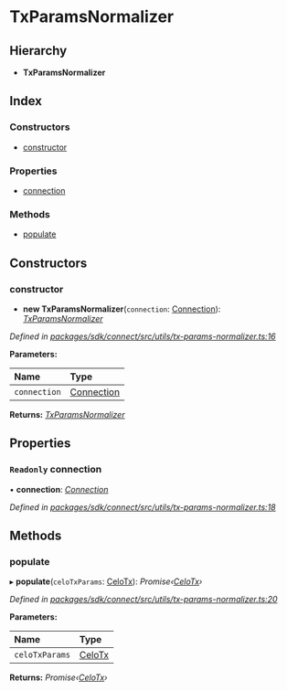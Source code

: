 # TxParamsNormalizer

## Hierarchy

* **TxParamsNormalizer**

## Index

### Constructors

* [constructor]()

### Properties

* [connection]()

### Methods

* [populate]()

## Constructors

### constructor

+ **new TxParamsNormalizer**\(`connection`: [Connection]()\): [_TxParamsNormalizer_]()

_Defined in_ [_packages/sdk/connect/src/utils/tx-params-normalizer.ts:16_](https://github.com/celo-org/celo-monorepo/blob/master/packages/sdk/connect/src/utils/tx-params-normalizer.ts#L16)

**Parameters:**

| Name | Type |
| :--- | :--- |
| `connection` | [Connection]() |

**Returns:** [_TxParamsNormalizer_]()

## Properties

### `Readonly` connection

• **connection**: [_Connection_]()

_Defined in_ [_packages/sdk/connect/src/utils/tx-params-normalizer.ts:18_](https://github.com/celo-org/celo-monorepo/blob/master/packages/sdk/connect/src/utils/tx-params-normalizer.ts#L18)

## Methods

### populate

▸ **populate**\(`celoTxParams`: [CeloTx](_types_.md#celotx)\): _Promise‹_[_CeloTx_](_types_.md#celotx)_›_

_Defined in_ [_packages/sdk/connect/src/utils/tx-params-normalizer.ts:20_](https://github.com/celo-org/celo-monorepo/blob/master/packages/sdk/connect/src/utils/tx-params-normalizer.ts#L20)

**Parameters:**

| Name | Type |
| :--- | :--- |
| `celoTxParams` | [CeloTx](_types_.md#celotx) |

**Returns:** _Promise‹_[_CeloTx_](_types_.md#celotx)_›_

